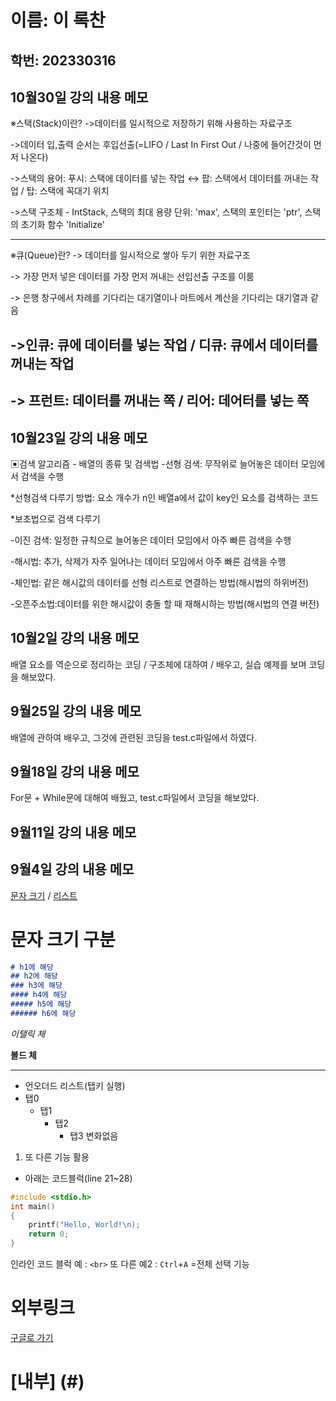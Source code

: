 # 이름: 이 록찬
## 학번: 202330316

## 10월30일 강의 내용 메모
※스택(Stack)이란?
->데이터를 일시적으로 저장하기 위해 사용하는 자료구조

->데이터 입,출력 순서는 후입선출(=LIFO / Last In First Out / 나중에 들어간것이 먼저 나온다)

->스택의 용어:  푸시: 스택에 데이터를 넣는 작업 ↔ 팝: 스택에서 데이터를 꺼내는 작업 / 탑: 스택에 꼭대기 위치

->스택 구조체 - IntStack, 스택의 최대 용량 단위: 'max', 스택의 포인터는 'ptr', 스택의 초기화 함수 'Initialize'

---------------------------------------------------------------------------------------------------------
※큐(Queue)란?
-> 데이터를 일시적으로 쌓아 두기 위한 자료구조

-> 가장 먼저 넣은 데이터를 가장 먼저 꺼내는 선입선출 구조를 이룸

-> 은행 창구에서 차례를 기다리는 대기열이나 마트에서 계산을 기다리는 대기열과 같음
## ->인큐: 큐에 데이터를 넣는 작업 / 디큐: 큐에서 데이터를 꺼내는 작업
## -> 프런트: 데이터를 꺼내는 쪽 / 리어: 데어터를 넣는 쪽


## 10월23일 강의 내용 메모
▣검색 알고리즘 - 배열의 종류 및 검색법
-선형 검색: 무작위로 늘어놓은 데이터 모임에서 검색을 수행

*선형검색 다루기 방법: 요소 개수가 n인 배열a에서 값이 key인 요소를 검색하는 코드

*보초법으로 검색 다루기

-이진 검색: 일정한 규칙으로 늘어놓은 데이터 모임에서 아주 빠른 검색을 수행

-해시법: 추가, 삭제가 자주 일어나는 데이터 모임에서 아주 빠른 검색을 수행

-체인법: 같은 해시값의 데이터를 선형 리스트로 연결하는 방법(해시법의 하위버전)

-오픈주소법:데이터를 위한 해시값이 충돌 할 때 재해시하는 방법(해시법의 연결 버전)


## 10월2일 강의 내용 메모
배열 요소를 역순으로 정리하는 코딩 / 구조체에 대하여 / 배우고, 실습 예제를 보며 코딩을 해보았다.

## 9월25일 강의 내용 메모
배열에 관하여 배우고, 그것에 관련된 코딩을 test.c파일에서 하였다.

## 9월18일 강의 내용 메모
For문 + While문에 대해여 배웠고, test.c파일에서 코딩을 해보았다.

## 9월11일 강의 내용 메모

## 9월4일 강의 내용 메모

[문자 크기](#h1에-해당) / [리스트](#리스트)
# 문자 크기 구분
```md
# h1에 해당
## h2에 해당
### h3에 해당
#### h4에 해당
##### h5에 해당
###### h6에 해당
```
*이탤릭 체*

**볼드 체**

--- 
* 언오더드 리스트(탭키 실행)
* 탭0
    * 탭1
        * 탭2
            * 탭3 변화없음

1. 또 다른 기능 활용

* 아래는 코드블럭(line 21~28)
```c
#include <stdio.h>
int main()
{
    printf("Hello, World!\n);
    return 0;
}
```
인라인 코드 블럭 예 : `<br>` 또 다른 예2 : `Ctrl`+`A` =전체 선택 기능

# 외부링크
[구글로 가기](https://google.com "구글 바로가기 링크")

# [내부] (#)